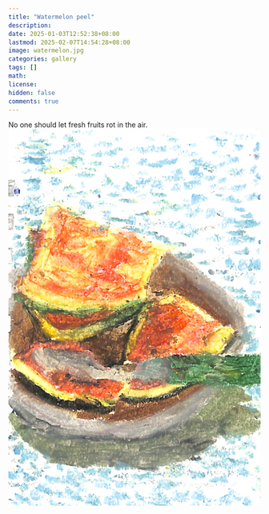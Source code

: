 ```yaml
---
title: "Watermelon peel"
description: 
date: 2025-01-03T12:52:38+08:00
lastmod: 2025-02-07T14:54:28+08:00
image: watermelon.jpg
categories: gallery
tags: []
math: 
license: 
hidden: false
comments: true
---
```


No one should let fresh fruits rot in the air.
![watermelon-peel](watermelon.jpg)

